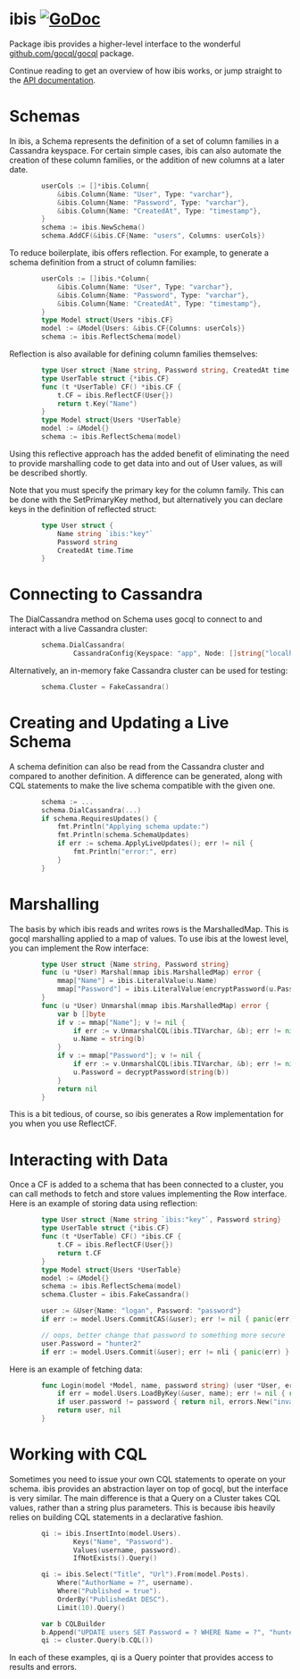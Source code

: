 ibis [![GoDoc](https://godoc.org/github.com/logan/ibis?status.png)](http://godoc.org/github.com/logan/ibis)
====

Package ibis provides a higher-level interface to the wonderful
[github.com/gocql/gocql](http://tux21b.org/gocql/) package.

Continue reading to get an overview of how ibis works, or jump straight to the
[API documentation](http://godoc.org/github.com/logan/ibis).

Schemas
=======

In ibis, a Schema represents the definition of a set of column families in a Cassandra keyspace.
For certain simple cases, ibis can also automate the creation of these column families, or the
addition of new columns at a later date.

```go
        userCols := []*ibis.Column{
            &ibis.Column{Name: "User", Type: "varchar"},
            &ibis.Column{Name: "Password", Type: "varchar"},
            &ibis.Column{Name: "CreatedAt", Type: "timestamp"},
        }
        schema := ibis.NewSchema()
        schema.AddCF(&ibis.CF{Name: "users", Columns: userCols})
```

To reduce boilerplate, ibis offers reflection. For example, to generate a schema definition from
a struct of column families:

```go
        userCols := []ibis.*Column{
            &ibis.Column{Name: "User", Type: "varchar"},
            &ibis.Column{Name: "Password", Type: "varchar"},
            &ibis.Column{Name: "CreatedAt", Type: "timestamp"},
        }
        type Model struct{Users *ibis.CF}
        model := &Model{Users: &ibis.CF{Columns: userCols}}
        schema := ibis.ReflectSchema(model)
```

Reflection is also available for defining column families themselves:

```go
        type User struct {Name string, Password string, CreatedAt time.Time}
        type UserTable struct {*ibis.CF}
        func (t *UserTable) CF() *ibis.CF {
            t.CF = ibis.ReflectCF(User{})
            return t.Key("Name")
        }
        type Model struct{Users *UserTable}
        model := &Model{}
        schema := ibis.ReflectSchema(model)
```

Using this reflective approach has the added benefit of eliminating the need to provide marshalling
code to get data into and out of User values, as will be described shortly.

Note that you must specify the primary key for the column family. This can be done with the
SetPrimaryKey method, but alternatively you can declare keys in the definition of reflected struct:

```go
        type User struct {
            Name string `ibis:"key"`
            Password string
            CreatedAt time.Time
        }
```

Connecting to Cassandra
=======================

The DialCassandra method on Schema uses gocql to connect to and interact with a live Cassandra
cluster:

```go
        schema.DialCassandra(
                CassandraConfig{Keyspace: "app", Node: []string{"localhost"}})
```

Alternatively, an in-memory fake Cassandra cluster can be used for testing:

```go
        schema.Cluster = FakeCassandra()
```

Creating and Updating a Live Schema
===================================

A schema definition can also be read from the Cassandra cluster and compared to another definition.
A difference can be generated, along with CQL statements to make the live schema compatible with the
given one.

```go
        schema := ...
        schema.DialCassandra(...)
        if schema.RequiresUpdates() {
            fmt.Println("Applying schema update:")
            fmt.Println(schema.SchemaUpdates)
            if err := schema.ApplyLiveUpdates(); err != nil {
                fmt.Println("error:", err)
            }
        }
```

Marshalling
===========

The basis by which ibis reads and writes rows is the MarshalledMap. This is gocql marshalling
applied to a map of values. To use ibis at the lowest level, you can implement the Row interface:

```go
        type User struct {Name string, Password string}
        func (u *User) Marshal(mmap ibis.MarshalledMap) error {
            mmap["Name"] = ibis.LiteralValue(u.Name)
            mmap["Password"] = ibis.LiteralValue(encryptPassword(u.Password))
        }
        func (u *User) Unmarshal(mmap ibis.MarshalledMap) error {
            var b []byte
            if v := mmap["Name"]; v != nil {
                if err := v.UnmarshalCQL(ibis.TIVarchar, &b); err != nil { return err }
                u.Name = string(b)
            }
            if v := mmap["Password"]; v != nil {
                if err := v.UnmarshalCQL(ibis.TIVarchar, &b); err != nil { return err }
                u.Password = decryptPassword(string(b))
            }
            return nil
        }
```

This is a bit tedious, of course, so ibis generates a Row implementation for you when you use
ReflectCF.

Interacting with Data
=====================

Once a CF is added to a schema that has been connected to a cluster, you can call methods
to fetch and store values implementing the Row interface. Here is an example of storing data using
reflection:

```go
        type User struct {Name string `ibis:"key"`, Password string}
        type UserTable struct {*ibis.CF}
        func (t *UserTable) CF() *ibis.CF {
            t.CF = ibis.ReflectCF(User{})
            return t.CF
        }
        type Model struct{Users *UserTable}
        model := &Model{}
        schema := ibis.ReflectSchema(model)
        schema.Cluster = ibis.FakeCassandra()

        user := &User{Name: "logan", Password: "password"}
        if err := model.Users.CommitCAS(&user); err != nil { panic(err) }

        // oops, better change that password to something more secure
        user.Password = "hunter2"
        if err := model.Users.Commit(&user); err != nli { panic(err) }
```

Here is an example of fetching data:

```go
        func Login(model *Model, name, password string) (user *User, err error) {
            if err = model.Users.LoadByKey(&user, name); err != nil { return nil, err }
            if user.password != password { return nil, errors.New("invalid password") }
            return user, nil
        }
```

Working with CQL
================

Sometimes you need to issue your own CQL statements to operate on your schema. ibis provides an
abstraction layer on top of gocql, but the interface is very similar. The main difference is that
a Query on a Cluster takes CQL values, rather than a string plus parameters. This is because ibis
heavily relies on building CQL statements in a declarative fashion.

```go
        qi := ibis.InsertInto(model.Users).
                Keys("Name", "Password").
                Values(username, password).
                IfNotExists().Query()

        qi := ibis.Select("Title", "Url").From(model.Posts).
            Where("AuthorName = ?", username).
            Where("Published = true").
            OrderBy("PublishedAt DESC").
            Limit(10).Query()

        var b CQLBuilder
        b.Append("UPDATE users SET Password = ? WHERE Name = ?", "hunter2", "logan")
        qi := cluster.Query(b.CQL())
```

In each of these examples, qi is a Query pointer that provides access to results and errors.
